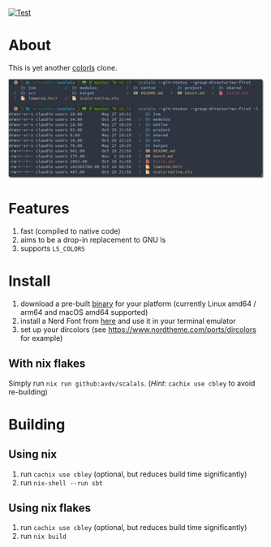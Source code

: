 [![Test](https://github.com/avdv/scalals/actions/workflows/test.yml/badge.svg)](https://github.com/avdv/scalals/actions/workflows/test.yml)

# About

This is yet another [colorls](https://github.com/athityakumar/colorls) clone.

![screenshot](images/screenshot1.png)

# Features

1. fast (compiled to native code)
2. aims to be a drop-in replacement to GNU ls
3. supports `LS_COLORS`

# Install

1. download a pre-built [binary](https://github.com/avdv/scalals/releases/latest) for your platform (currently Linux amd64 / arm64 and macOS amd64 supported)
2. install a Nerd Font from [here](https://www.nerdfonts.com/font-downloads) and use it in your terminal emulator
3. set up your dircolors (see https://www.nordtheme.com/ports/dircolors for example)

## With nix flakes

Simply run `nix run github:avdv/scalals`. (_Hint_: `cachix use cbley` to avoid re-building)

# Building

## Using nix

1. run `cachix use cbley` (optional, but reduces build time significantly)
2. run `nix-shell --run sbt`

## Using nix flakes

1. run `cachix use cbley` (optional, but reduces build time significantly)
2. run `nix build`
